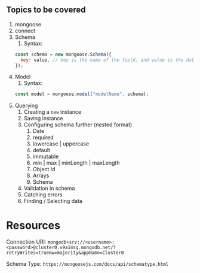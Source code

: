 ## Topics to be covered

1. mongoose
2. connect
3. Schema
   1. Syntax:
   ```js
   const schema = new mongoose.Schema({
     key: value, // key is the name of the field, and value is the data type of the field
   });
   ```
4. Model
   1. Syntax:
   ```js
   const model = mongoose.model("modelName", schema);
   ```
5. Querying
   1. Creating a `new` instance
   2. Saving instance
   3. Configuring schema further (nested format)
      1. Date
      2. required
      3. lowercase | uppercase
      4. default
      5. immutable
      6. min | max | minLength | maxLength
      7. Object Id
      8. Arrays
      9. Schema
   4. Validation in schema
   5. Catching errors
   6. Finding / Selecting data

# Resources

Connection URI: `mongodb+srv://<username>:<password>@cluster0.v9a14sg.mongodb.net/?retryWrites=true&w=majority&appName=Cluster0`

Schema Type: `https://mongoosejs.com/docs/api/schematype.html`

